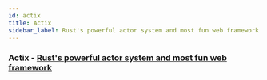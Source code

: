 ```yaml
---
id: actix
title: Actix
sidebar_label: Rust's powerful actor system and most fun web framework
---
```


### Actix - [Rust's powerful actor system and most fun web framework](https://actix.rs/)